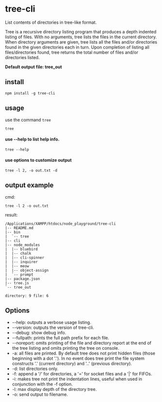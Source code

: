 # tree-cli

List contents of directories in tree-like format.

Tree is a recursive directory listing program that produces a depth indented listing of files. With no arguments, tree lists the files in the current directory. When directory arguments are given, tree lists all the files and/or directories found in the given directories each in turn. Upon completion of listing all files/directories found, tree returns the total number of files and/or directories listed.

**Default output file: tree_out**

## install

```
npm install -g tree-cli
```

## usage

use the command ``tree``

``
tree
``

#### use --help to list help info.

``
tree --help
``

#### use options to customize output

```
tree -l 2, -o out.txt -d
```

## output example

cmd:

```
tree -l 2 -o out.txt
```
result:

```
/Applications/XAMPP/htdocs/node_playground/tree-cli
|-- README.md
|-- bin
|  `-- tree
|-- cli
|-- node_modules
|  |-- bluebird
|  |-- chalk
|  |-- cli-spinner
|  |-- inquirer
|  |-- meow
|  |-- object-assign
|  `-- prompt
|-- package.json
|-- tree.js
`-- tree_out

directory: 9 file: 6
```

## Options

* --help: outputs a verbose usage listing.
* --version: outputs the version of tree-cli.
* --debug: show debug info.
* --fullpath: prints the full path prefix for each file.
* --noreport: omits printing of the file and directory report at the end of the tree listing and omits printing the tree on console.
* -a: all files are printed. By default tree does not print hidden files (those beginning with a dot '.'). In no event does tree print the file system constructs '.' (current directory) and '..' (previous directory).
* -d: list directories only.
* -f: append a '/' for directories, a '=' for socket files and a '|' for FIFOs.
* -i: makes tree not print the indentation lines, useful when used in conjunction with the -f option.
* -l: max display depth of the directory tree.
* -o: send output to filename.



